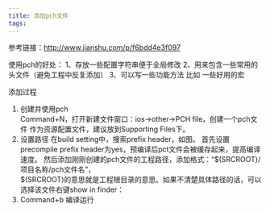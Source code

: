 ```yaml
---
title: 添加pch文件
tags:
---
```

参考链接：http://www.jianshu.com/p/f6bdd4e3f097


使用pch的好处：
1、存放一些配置字符串便于全局修改
2、用来包含一些常用的头文件（避免工程中反复添加）
3、可以写一些功能方法 比如 一些好用的宏

添加过程
1. 创建并使用pch  
  Command+N，打开新建文件窗口：ios->other->PCH file，创建一个pch文件
  作为资源配置文件，建议放到Supporting Files下。
2. 设置路径
  在build setting中，搜索prefix header，如图。
  首先设置precompile prefix header为yes，预编译后pct文件会被缓存起来，提高编译速度。
  然后添加刚刚创建的pch文件的工程路径，添加格式：“$(SRCROOT)/项目名称/pch文件名”，  
  $(SRCROOT)的意思就是工程根目录的意思。如果不清楚具体路径的话，可以选择该文件右键show in finder：
3. Command+b 编译运行
